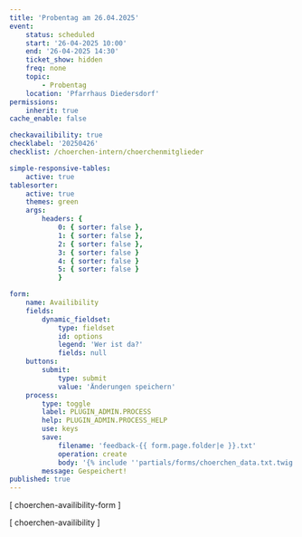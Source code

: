 ```yaml
---
title: 'Probentag am 26.04.2025'
event:
    status: scheduled
    start: '26-04-2025 10:00'
    end: '26-04-2025 14:30'
    ticket_show: hidden
    freq: none
    topic:
        - Probentag
    location: 'Pfarrhaus Diedersdorf'
permissions:
    inherit: true
cache_enable: false

checkavailibility: true
checklabel: '20250426'
checklist: /choerchen-intern/choerchenmitglieder

simple-responsive-tables:
    active: true
tablesorter:
    active: true
    themes: green
    args:
        headers: {
            0: { sorter: false },
            1: { sorter: false },
            2: { sorter: false },
            3: { sorter: false }
            4: { sorter: false }
            5: { sorter: false }
            }

form:
    name: Availibility
    fields:
        dynamic_fieldset:
            type: fieldset
            id: options
            legend: 'Wer ist da?'
            fields: null
    buttons:
        submit:
            type: submit
            value: 'Änderungen speichern'
    process:
        type: toggle
        label: PLUGIN_ADMIN.PROCESS
        help: PLUGIN_ADMIN.PROCESS_HELP
        use: keys
        save:
            filename: 'feedback-{{ form.page.folder|e }}.txt'
            operation: create
            body: '{% include ''partials/forms/choerchen_data.txt.twig'' %}'
        message: Gespeichert!
published: true
---
```


[ choerchen-availibility-form ]


[ choerchen-availibility ]

